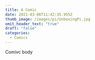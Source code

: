 ```yaml
---
title: A Comic
date: 2021-03-06T11:42:35.955Z
thumb_image: /images/pi/UnboxingPi.jpg
omit_header_text: "true"
draft: "false"
categories:
  - Comics
---
```

Comivc body